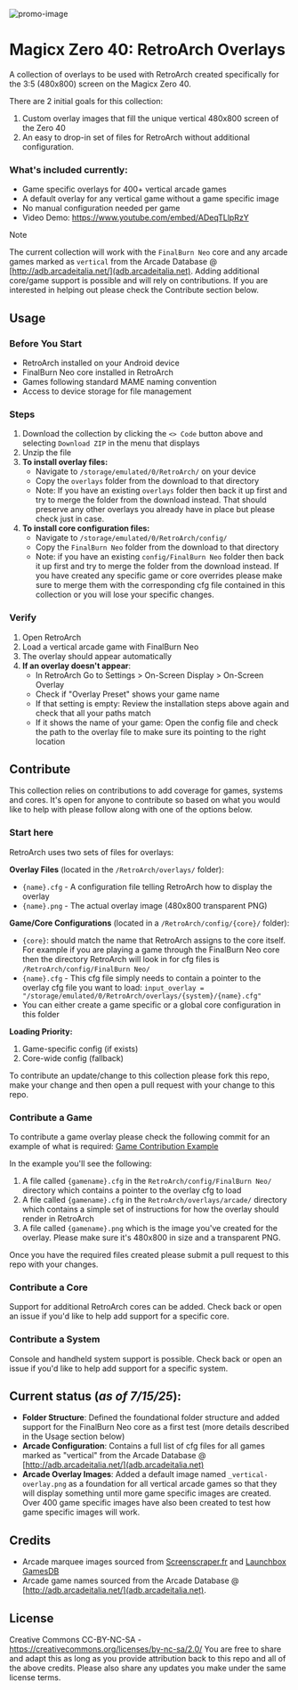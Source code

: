 ![promo-image](https://github.com/user-attachments/assets/9b889edc-90f8-457c-b804-c3802ac050ef)

# Magicx Zero 40: RetroArch Overlays

A collection of overlays to be used with RetroArch created specifically for the 3:5 (480x800) screen on the Magicx Zero 40.  

There are 2 initial goals for this collection:

1. Custom overlay images that fill the unique vertical 480x800 screen of the Zero 40
2. An easy to drop-in set of files for RetroArch without additional configuration.

### What's included currently:
- Game specific overlays for 400+ vertical arcade games
- A default overlay for any vertical game without a game specific image
- No manual configuration needed per game
- Video Demo: https://www.youtube.com/embed/ADeqTLlpRzY

> [!NOTE]  
> The current collection will work with the `FinalBurn Neo` core and any arcade games marked as `vertical` from the Arcade Database @ [http://adb.arcadeitalia.net/](adb.arcadeitalia.net).  Adding additional core/game support is possible and will rely on contributions.  If you are interested in helping out please check the Contribute section below.

## Usage

### Before You Start
- RetroArch installed on your Android device
- FinalBurn Neo core installed in RetroArch  
- Games following standard MAME naming convention
- Access to device storage for file management

### Steps

1. Download the collection by clicking the `<> Code` button above and selecting `Download ZIP` in the menu that displays
2. Unzip the file
3. **To install overlay files:**
   - Navigate to `/storage/emulated/0/RetroArch/` on your device
   - Copy the `overlays` folder from the download to that directory
   - Note: If you have an existing `overlays` folder then back it up first and try to merge the folder from the download instead. That should preserve any other overlays you already have in place but please check just in case.
4. **To install core configuration files:**
   - Navigate to `/storage/emulated/0/RetroArch/config/`
   - Copy the `FinalBurn Neo` folder from the download to that directory
   - Note: if you have an existing `config/FinalBurn Neo` folder then back it up first and try to merge the folder from the download instead.  If you have created any specific game or core overrides please make sure to merge them with the corresponding cfg file contained in this collection or you will lose your specific changes.

### Verify
1. Open RetroArch
2. Load a vertical arcade game with FinalBurn Neo
3. The overlay should appear automatically
4. **If an overlay doesn't appear**:
   - In RetroArch Go to Settings > On-Screen Display > On-Screen Overlay
   - Check if "Overlay Preset" shows your game name
   - If that setting is empty: Review the installation steps above again and check that all your paths match
   - If it shows the name of your game: Open the config file and check the path to the overlay file to make sure its pointing to the right location

## Contribute

This collection relies on contributions to add coverage for games, systems and cores. It's open for anyone to contribute so based on what you would like to help with please follow along with one of the options below.

### Start here

RetroArch uses two sets of files for overlays:

**Overlay Files** (located in the `/RetroArch/overlays/` folder):

- `{name}.cfg` - A configuration file telling RetroArch how to display the overlay
- `{name}.png` - The actual overlay image (480x800 transparent PNG)

**Game/Core Configurations** (located in a `/RetroArch/config/{core}/` folder):

- `{core}`: should match the name that RetroArch assigns to the core itself. For example if you are playing a game through the FinalBurn Neo core then the directory RetroArch will look in for cfg files is `/RetroArch/config/FinalBurn Neo/`
- `{name}.cfg` - This cfg file simply needs to contain a pointer to the overlay cfg file you want to load: `input_overlay = "/storage/emulated/0/RetroArch/overlays/{system}/{name}.cfg"`
- You can either create a game specific or a global core configuration in this folder

**Loading Priority:**

1. Game-specific config (if exists)
2. Core-wide config (fallback)

To contribute an update/change to this collection please fork this repo, make your change and then open a pull request with your change to this repo.

### Contribute a Game

To contribute a game overlay please check the following commit for an example of what is required:
[Game Contribution Example](https://github.com/anthonycaccese/magicx-zero-40-retroarch-overlays/commit/bd854d3e58d5c0dda3666652c240d791e478117b)

In the example you'll see the following:

1. A file called `{gamename}.cfg` in the `RetroArch/config/FinalBurn Neo/` directory which contains a pointer to the overlay cfg to load
2. A file called `{gamename}.cfg` in the `RetroArch/overlays/arcade/` directory which contains a simple set of instructions for how the overlay should render in RetroArch
3. A file called `{gamename}.png` which is the image you've created for the overlay.  Please make sure it's 480x800 in size and a transparent PNG.

Once you have the required files created please submit a pull request to this repo with your changes.

### Contribute a Core

Support for additional RetroArch cores can be added. Check back or open an issue if you'd like to help add support for a specific core.

### Contribute a System  

Console and handheld system support is possible. Check back or open an issue if you'd like to help add support for a specific system.

## Current status (*as of 7/15/25*):

- **Folder Structure**: Defined the foundational folder structure and added support for the FinalBurn Neo core as a first test (more details described in the Usage section below)
- **Arcade Configuration**: Contains a full list of cfg files for all games marked as "vertical" from the Arcade Database @ [http://adb.arcadeitalia.net/](adb.arcadeitalia.net)
- **Arcade Overlay Images**: Added a default image named `_vertical-overlay.png` as a foundation for all vertical arcade games so that they will display something until more game specific images are created.  Over 400 game specific images have also been created to test how game specific images will work.

## Credits

- Arcade marquee images sourced from [Screenscraper.fr](Screenscraper.fr) and [Launchbox GamesDB](https://gamesdb.launchbox-app.com/)
- Arcade game names sourced from the Arcade Database @ [http://adb.arcadeitalia.net/](adb.arcadeitalia.net).

## License
Creative Commons CC-BY-NC-SA - https://creativecommons.org/licenses/by-nc-sa/2.0/
You are free to share and adapt this as long as you provide attribution back to this repo and all of the above credits. Please also share any updates you make under the same license terms.
